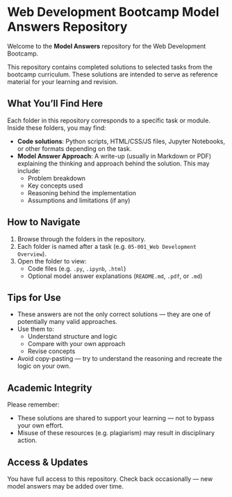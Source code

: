 # Web Development Bootcamp Model Answers Repository

Welcome to the **Model Answers** repository for the Web Development Bootcamp.

This repository contains completed solutions to selected tasks from the bootcamp curriculum. These solutions are intended to serve as reference material for your learning and revision.

## What You’ll Find Here

Each folder in this repository corresponds to a specific task or module. Inside these folders, you may find:

- **Code solutions**: Python scripts, HTML/CSS/JS files, Jupyter Notebooks, or other formats depending on the task.
- **Model Answer Approach**: A write-up (usually in Markdown or PDF) explaining the thinking and approach behind the solution. This may include:
  - Problem breakdown
  - Key concepts used
  - Reasoning behind the implementation
  - Assumptions and limitations (if any)

## How to Navigate

1. Browse through the folders in the repository.
2. Each folder is named after a task (e.g. `05-001_Web Development Overview`).
3. Open the folder to view:
   - Code files (e.g. `.py`, `.ipynb`, `.html`)
   - Optional model answer explanations (`README.md`, `.pdf`, or `.md`)

## Tips for Use

- These answers are not the only correct solutions — they are one of potentially many valid approaches.
- Use them to:
  - Understand structure and logic
  - Compare with your own approach
  - Revise concepts
- Avoid copy-pasting — try to understand the reasoning and recreate the logic on your own.

## Academic Integrity

Please remember:
- These solutions are shared to support your learning — not to bypass your own effort.
- Misuse of these resources (e.g. plagiarism) may result in disciplinary action.

## Access & Updates

You have full access to this repository. Check back occasionally — new model answers may be added over time.
